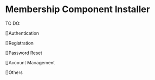 Membership Component Installer
======================


TO DO:

  []Authentication

  []Registration

  []Password Reset

  []Account Management

  []Others

